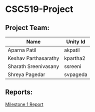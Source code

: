 # CSC519-Project

## Project Team:
| Name         	| Unity Id 	|
|--------------	|----------	|
| Aparna Patil 	| akpatil  	|
| Keshav Parthasarathy 	| kpartha2  	|
| Sharath Sreenivasany 	| ssreeni  	|
| Shreya Pagedar 	| svpageda  	|

## Reports:

[Milestone 1 Report](https://github.ncsu.edu/akpatil/CSC519-Project/blob/master/M1/README.md)
